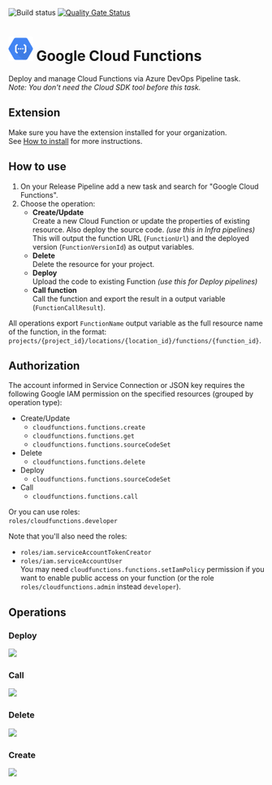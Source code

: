 ![Build status](https://dev.azure.com/nexsobr/nx-team/_apis/build/status/Tools/External/AzureDevOps.GoogleCloudTools.TaskFunctions) [![Quality Gate Status](https://sonarcloud.io/api/project_badges/measure?project=azure-devops-google-cloud-tools&metric=alert_status)](https://sonarcloud.io/dashboard?id=azure-devops-google-cloud-tools)

# <img src="src/icon.svg" height="48"> Google Cloud Functions

Deploy and manage Cloud Functions via Azure DevOps Pipeline task.  
*Note: You don't need the Cloud SDK tool before this task.*

## Extension

Make sure you have the extension installed for your organization.  
See [How to install](/#how-to-install-extension) for more instructions.

## How to use

1. On your Release Pipeline add a new task and search for "Google Cloud Functions".  
2. Choose the operation:
    - **Create/Update**  
Create a new Cloud Function or update the properties of existing resource. Also deploy the source code. *(use this in Infra pipelines)*  
This will output the function URL (`FunctionUrl`) and the deployed version (`FunctionVersionId`) as output variables.
    - **Delete**  
Delete the resource for your project.
    - **Deploy**  
Upload the code to existing Function *(use this for Deploy pipelines)*
    - **Call function**  
Call the function and export the result in a output variable (`FunctionCallResult`).

All operations export `FunctionName` output variable as the full resource name of the function, in the format: `projects/{project_id}/locations/{location_id}/functions/{function_id}`.

## Authorization

The account informed in Service Connection or JSON key requires the following Google IAM permission on the specified resources (grouped by operation type):
- Create/Update
  - `cloudfunctions.functions.create`
  - `cloudfunctions.functions.get`
  - `cloudfunctions.functions.sourceCodeSet`
- Delete
  - `cloudfunctions.functions.delete`
- Deploy
  - `cloudfunctions.functions.sourceCodeSet`
- Call
  - `cloudfunctions.functions.call`

Or you can use roles:  
`roles/cloudfunctions.developer`

Note that you'll also need the roles:  
- `roles/iam.serviceAccountTokenCreator`
- `roles/iam.serviceAccountUser`  
You may need `cloudfunctions.functions.setIamPolicy` permission if you want to enable public access on your function (or the role `roles/cloudfunctions.admin` instead `developer`).

## Operations

### Deploy

![](screenshots/deploy.png)

### Call

![](screenshots/call.png)

### Delete

![](screenshots/delete.png)

### Create

![](screenshots/create.png)